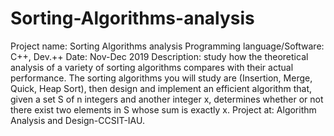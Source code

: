 # Sorting-Algorithms-analysis
Project name: Sorting Algorithms analysis
Programming language/Software: C++, Dev.++
Date: Nov-Dec 2019
Description: study how the theoretical analysis of a variety of sorting algorithms compares with their actual performance. The sorting algorithms you will study are (Insertion, Merge, Quick, Heap Sort), then design and implement an efficient algorithm that, given a set S of n integers and another integer x, determines whether or not there exist two elements in S whose sum is exactly x.
Project at: Algorithm Analysis and Design-CCSIT-IAU.

